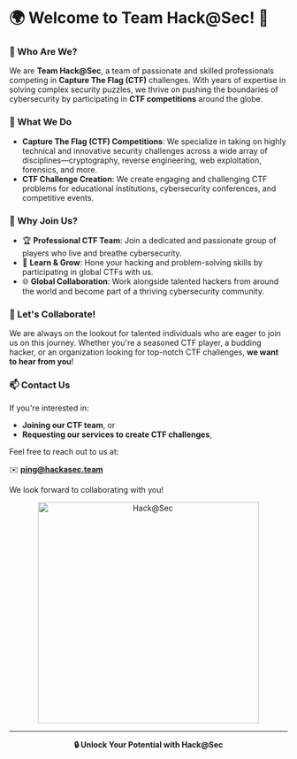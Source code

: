 # 🌍 Welcome to **Team Hack@Sec**! 👾

### 👀 Who Are We?

We are **Team Hack@Sec**, a team of passionate and skilled professionals competing in **Capture The Flag (CTF)** challenges. With years of expertise in solving complex security puzzles, we thrive on pushing the boundaries of cybersecurity by participating in **CTF competitions** around the globe.

### 🚩 What We Do

- **Capture The Flag (CTF) Competitions**: We specialize in taking on highly technical and innovative security challenges across a wide array of disciplines—cryptography, reverse engineering, web exploitation, forensics, and more.
- **CTF Challenge Creation**: We create engaging and challenging CTF problems for educational institutions, cybersecurity conferences, and competitive events.

### 🧠 Why Join Us?

- 🏆 **Professional CTF Team**: Join a dedicated and passionate group of players who live and breathe cybersecurity.
- 🌱 **Learn & Grow**: Hone your hacking and problem-solving skills by participating in global CTFs with us.
- 🌐 **Global Collaboration**: Work alongside talented hackers from around the world and become part of a thriving cybersecurity community.
  
### 🌟 Let's Collaborate!

We are always on the lookout for talented individuals who are eager to join us on this journey. Whether you're a seasoned CTF player, a budding hacker, or an organization looking for top-notch CTF challenges, **we want to hear from you**!

### 📫 Contact Us

If you're interested in:
- **Joining our CTF team**, or
- **Requesting our services to create CTF challenges**,

Feel free to reach out to us at:

✉️ **ping@hackasec.team**

We look forward to collaborating with you!

<p align="center">
  <img src="https://capturetheflag.withgoogle.com/img/flag_logo.gif" alt="Hack@Sec" width="400">
</p>

---

<p align="center">
  <b>🔒 Unlock Your Potential with Hack@Sec</b>
</p>



